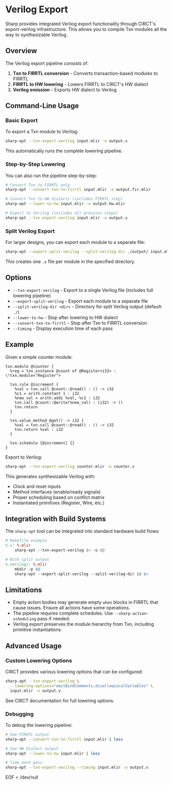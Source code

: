 # Verilog Export

Sharp provides integrated Verilog export functionality through CIRCT's export-verilog infrastructure. This allows you to compile Txn modules all the way to synthesizable Verilog.

## Overview

The Verilog export pipeline consists of:
1. **Txn to FIRRTL conversion** - Converts transaction-based modules to FIRRTL
2. **FIRRTL to HW lowering** - Lowers FIRRTL to CIRCT's HW dialect
3. **Verilog emission** - Exports HW dialect to Verilog

## Command-Line Usage

### Basic Export

To export a Txn module to Verilog:

```bash
sharp-opt --txn-export-verilog input.mlir -o output.v
```

This automatically runs the complete lowering pipeline.

### Step-by-Step Lowering

You can also run the pipeline step-by-step:

```bash
# Convert Txn to FIRRTL only
sharp-opt --convert-txn-to-firrtl input.mlir -o output.fir.mlir

# Convert Txn to HW dialects (includes FIRRTL step)
sharp-opt --lower-to-hw input.mlir -o output.hw.mlir

# Export to Verilog (includes all previous steps)
sharp-opt --txn-export-verilog input.mlir -o output.v
```

### Split Verilog Export

For larger designs, you can export each module to a separate file:

```bash
sharp-opt --export-split-verilog --split-verilog-dir ./output/ input.mlir
```

This creates one `.v` file per module in the specified directory.

## Options

- `--txn-export-verilog` - Export to a single Verilog file (includes full lowering pipeline)
- `--export-split-verilog` - Export each module to a separate file
- `--split-verilog-dir <dir>` - Directory for split Verilog output (default: `./`)
- `--lower-to-hw` - Stop after lowering to HW dialect
- `--convert-txn-to-firrtl` - Stop after Txn to FIRRTL conversion
- `--timing` - Display execution time of each pass

## Example

Given a simple counter module:

```mlir
txn.module @Counter {
  %reg = txn.instance @count of @Register<i32> : \!txn.module<"Register">
  
  txn.rule @increment {
    %val = txn.call @count::@read() : () -> i32
    %c1 = arith.constant 1 : i32
    %new_val = arith.addi %val, %c1 : i32
    txn.call @count::@write(%new_val) : (i32) -> ()
    txn.return
  }
  
  txn.value_method @get() -> i32 {
    %val = txn.call @count::@read() : () -> i32
    txn.return %val : i32
  }
  
  txn.schedule [@increment] {}
}
```

Export to Verilog:

```bash
sharp-opt --txn-export-verilog counter.mlir -o counter.v
```

This generates synthesizable Verilog with:
- Clock and reset inputs
- Method interfaces (enable/ready signals)
- Proper scheduling based on conflict matrix
- Instantiated primitives (Register, Wire, etc.)

## Integration with Build Systems

The `sharp-opt` tool can be integrated into standard hardware build flows:

```makefile
# Makefile example
%.v: %.mlir
	sharp-opt --txn-export-verilog $< -o $@

# With split output
%.verilog/: %.mlir
	mkdir -p $@
	sharp-opt --export-split-verilog --split-verilog-dir $@ $<
```

## Limitations

- Empty action bodies may generate empty `when` blocks in FIRRTL that cause issues. Ensure all actions have some operations.
- The pipeline requires complete schedules. Use `--sharp-action-scheduling` pass if needed.
- Verilog export preserves the module hierarchy from Txn, including primitive instantiations.

## Advanced Usage

### Custom Lowering Options

CIRCT provides various lowering options that can be configured:

```bash
sharp-opt --txn-export-verilog \
  --lowering-options="emitBindComments,disallowLocalVariables" \
  input.mlir -o output.v
```

See CIRCT documentation for full lowering options.

### Debugging

To debug the lowering pipeline:

```bash
# See FIRRTL output
sharp-opt --convert-txn-to-firrtl input.mlir | less

# See HW dialect output  
sharp-opt --lower-to-hw input.mlir | less

# Time each pass
sharp-opt --txn-export-verilog --timing input.mlir -o output.v
```
EOF < /dev/null